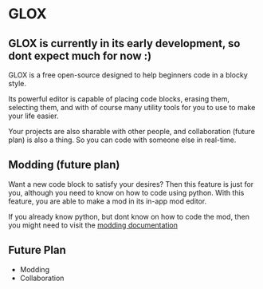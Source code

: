 # GLOX
## GLOX is currently in its early development, so dont expect much for now :)
GLOX is a free open-source designed to help beginners code in a blocky style.

Its powerful editor is capable of placing code blocks, erasing them, selecting them, and with of course many utility tools for you to use to make your life easier.

Your projects are also sharable with other people, and collaboration (future plan) is also a thing. So you can code with someone else in real-time.

## Modding (future plan)
Want a new code block to satisfy your desires? Then this feature is just for you, although you need to know on how to code using python. With this feature, you are able to make a mod in its in-app mod editor.

If you already know python, but dont know on how to code the mod, then you might need to visit the [modding documentation](https://github.com/SecretRoomSR/GLOX/DOCS/MODDING.MD)

## Future Plan
- Modding
- Collaboration
